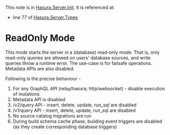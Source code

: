 This note is in [Hasura.Server.Init](https://github.com/hasura/graphql-engine/blob/master/server/src-lib/Hasura/Server/Init.hs#L52).
It is referenced at:
  - line 77 of [Hasura.Server.Types](https://github.com/hasura/graphql-engine/blob/master/server/src-lib/Hasura/Server/Types.hs#L77)

# ReadOnly Mode


This mode starts the server in a (database) read-only mode. That is, only
read-only queries are allowed on users' database sources, and write
queries throw a runtime error. The use-case is for failsafe operations.
Metadata APIs are also disabled.

Following is the precise behaviour -
  1. For any GraphQL API (relay/hasura; http/websocket) - disable execution of
  mutations
  2. Metadata API is disabled
  3. /v2/query API - insert, delete, update, run_sql are disabled
  4. /v1/query API - insert, delete, update, run_sql are disabled
  5. No source catalog migrations are run
  6. During build schema cache phase, building event triggers are disabled (as
  they create corresponding database triggers)


